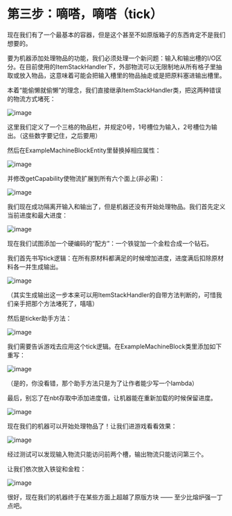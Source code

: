 
# 第三步：嘀嗒，嘀嗒（tick）

现在我们有了一个最基本的容器，但是这个甚至不如原版箱子的东西肯定不是我们想要的。

要为机器添加处理物品的功能，我们必须处理一个新问题：输入和输出槽的I/O区分。在目前使用的ItemStackHandler下，外部物流可以无限制地从所有格子里抽取或放入物品，这意味着可能会把输入槽里的物品抽走或是把原料塞进输出槽里。

本着“能偷懒就偷懒”的理念，我们直接继承ItemStackHandler类，把这两种错误的物流方式堵死：

![image](https://github.com/user-attachments/assets/119a3a93-34f0-4aae-8edc-a151f5178498)

这里我们定义了一个三格的物品栏，并规定0号，1号槽位为输入，2号槽位为输出。（这些数字要记住，之后要用）

然后在ExampleMachineBlockEntity里替换掉相应属性：

![image](https://github.com/user-attachments/assets/7ce1e679-245e-431c-9de5-22fbb50de837)

并修改getCapability使物流扩展到所有六个面上(非必需)：

![image](https://github.com/user-attachments/assets/6e9b23c2-5763-4203-b40b-821c3c51d5b6)

我们现在成功隔离开输入和输出了，但是机器还没有开始处理物品。我们首先定义当前进度和最大进度：

![image](https://github.com/user-attachments/assets/5e1397d1-9083-48e0-9b44-00669bd4feb9)

现在我们试图添加一个硬编码的“配方”：一个铁锭加一个金粒合成一个钻石。

我们首先书写tick逻辑：在所有原材料都满足的时候增加进度，进度满后扣除原材料各一并生成输出。

![image](https://github.com/user-attachments/assets/212ea228-eea7-41b8-8ecf-8ead7980fa71)

（其实生成输出这一步本来可以用ItemStackHandler的自带方法判断的，可惜我们亲手把那个方法堵死了，嘻嘻）

然后是ticker助手方法：

![image](https://github.com/user-attachments/assets/5e55fdcc-65ae-4973-9f39-372cea599cda)

我们需要告诉游戏去应用这个tick逻辑。在ExampleMachineBlock类里添加如下重写：

![image](https://github.com/user-attachments/assets/7cf2f7e5-2d79-4433-b966-8cb704e3589f)

（是的，你没看错，那个助手方法只是为了让作者能少写一个lambda）

最后，别忘了在nbt存取中添加进度值，让机器能在重新加载的时候保留进度。

![image](https://github.com/user-attachments/assets/3ad4d987-d1b2-422e-9c4a-a7b0356872de)

现在我们的机器可以开始处理物品了！让我们进游戏看看效果：

![image](https://github.com/user-attachments/assets/143352c1-9e24-4340-84bc-4137a3f5026e)

经过测试可以发现输入物流只能访问前两个槽，输出物流只能访问第三个。

让我们依次放入铁锭和金粒：

![image](https://github.com/user-attachments/assets/a26c5e3a-4ac3-4a55-ab1b-f68d3475267c)

很好，现在我们的机器终于在某些方面上超越了原版方块 —— 至少比熔炉强一丁点吧。
